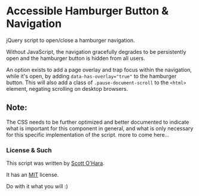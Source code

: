 Accessible Hamburger Button & Navigation
================

jQuery script to open/close a hamburger navigation.

Without JavaScript, the navigation gracefully degrades to be persistently open and the hamburger button is hidden from all users.

An option exists to add a page overlay and trap focus within the navigation, while it's open, by adding ```data-has-overlay="true"``` to the hamburger button.  This will also add a class of ```.pause-document-scroll``` to the ```<html>``` element, negating scrolling on desktop browsers.


## Note:

The CSS needs to be further optimized and better documented to indicate what is important for this component in general, and what is only necessary for this specific implementation of the script.  more to come here...



### License & Such

This script was written by [Scott O'Hara](https://twitter.com/scottohara).

It has an [MIT](https://github.com/scottaohara/accessible-components/blob/master/LICENSE.md) license.

Do with it what you will :)
